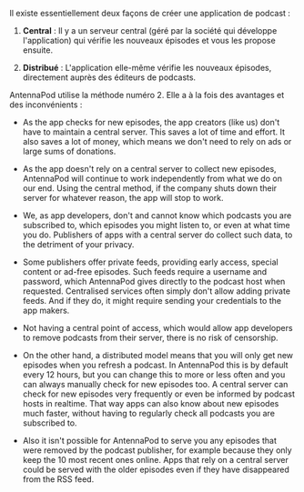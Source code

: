 Il existe essentiellement deux façons de créer une application de podcast :

1. **Central** : Il y a un serveur central (géré par la société qui développe l'application) qui vérifie les nouveaux épisodes et vous les propose ensuite.

1. **Distribué** : L'application elle-même vérifie les nouveaux épisodes, directement auprès des éditeurs de podcasts.


AntennaPod utilise la méthode numéro 2. Elle a à la fois des avantages et des inconvénients :

- As the app checks for new episodes, the app creators (like us) don't have to maintain a central server. This saves a lot of time and effort. It also saves a lot of money, which means we don't need to rely on ads or large sums of donations.

- As the app doesn't rely on a central server to collect new episodes, AntennaPod will continue to work independently from what we do on our end. Using the central method, if the company shuts down their server for whatever reason, the app will stop to work.

- We, as app developers, don't and cannot know which podcasts you are subscribed to, which episodes you might listen to, or even at what time you do. Publishers of apps with a central server do collect such data, to the detriment of your privacy.

- Some publishers offer private feeds, providing early access, special content or ad-free episodes. Such feeds require a username and password, which AntennaPod gives directly to the podcast host when requested. Centralised services often simply don't allow adding private feeds. And if they do, it might require sending your credentials to the app makers.

- Not having a central point of access, which would allow app developers to remove podcasts from their server, there is no risk of censorship.

- On the other hand, a distributed model means that you will only get new episodes when you refresh a podcast. In AntennaPod this is by default every 12 hours, but you can change this to more or less often and you can always manually check for new episodes too. A central server can check for new episodes very frequently or even be informed by podcast hosts in realtime. That way apps can also know about new episodes much faster, without having to regularly check all podcasts you are subscribed to.

- Also it isn't possible for AntennaPod to serve you any episodes that were removed by the podcast publisher, for example because they only keep the 10 most recent ones online. Apps that rely on a central server could be served with the older episodes even if they have disappeared from the RSS feed.
